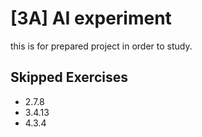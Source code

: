 [3A] AI experiment
=
this is for prepared project in order to study.

## Skipped Exercises
- 2.7.8
- 3.4.13
- 4.3.4